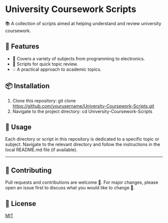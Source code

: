# University Coursework Scripts

📚 A collection of scripts aimed at helping  understand and review university coursework. 

## 🌟 Features

- 📘 Covers a variety of subjects from programming to electronics.
- 📝 Scripts for quick topic review.
- 💡 A practical approach to academic topics.

## 📦 Installation

1. Clone this repository:
git clone https://github.com/yourusername/University-Coursework-Scripts.git
2. Navigate to the project directory:
cd University-Coursework-Scripts

## 🚀 Usage
Each directory or script in this repository is dedicated to a specific topic or subject. Navigate to the relevant directory and follow the instructions in the local README.md file (if available).

---

## 🤝 Contributing
Pull requests and contributions are welcome 🙏. For major changes, please open an issue first to discuss what you would like to change 📝.

## 📜 License

[MIT](https://choosealicense.com/licenses/mit/)
